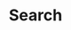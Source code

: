 ---
title: <i class="fa fa-search" aria-hidden="true"></i> Search
layout: search
permalink: /search/
classes: wide
---